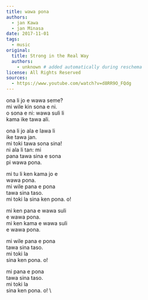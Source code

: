 ```yaml
---
title: wawa pona
authors:
  - jan Kawa
  - jan Minasa
date: 2017-11-01
tags:
  - music
original:
  title: Strong in the Real Way
  authors:
    - unknown # added automatically during reschema
license: All Rights Reserved
sources:
  - https://www.youtube.com/watch?v=d8RR9O_FQdg
---
```


ona li jo e wawa seme?  \
mi wile kin sona e ni.  \
o sona e ni: wawa suli li   \
kama ike tawa ali.

ona li jo ala e lawa li   \
ike tawa jan.  \
mi toki tawa sona sina!  \
ni ala li tan: mi  \
pana tawa sina e sona  \
pi wawa pona.

mi tu li ken kama jo e   \
wawa pona.  \
mi wile pana e pona  \
tawa sina taso.  \
mi toki la sina ken pona. o!

mi ken pana e wawa suli  \
e wawa pona.  \
mi ken kama e wawa suli  \
e wawa pona.

mi wile pana e pona  \
tawa sina taso.  \
mi toki la  \
sina ken pona. o!

mi pana e pona  \
tawa sina taso.  \
mi toki la  \
sina ken pona. o!  \
